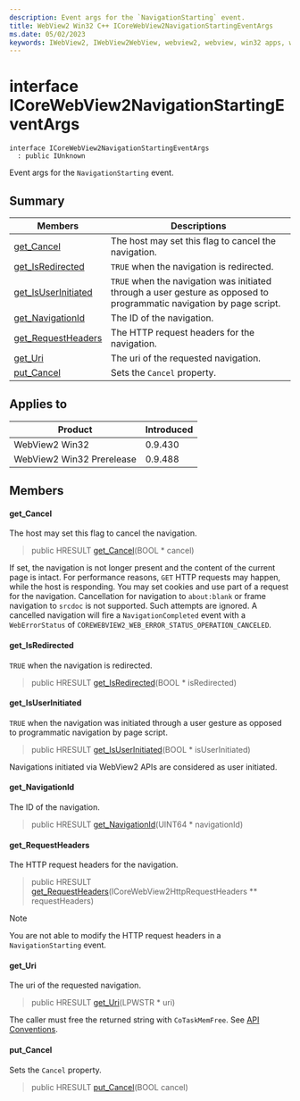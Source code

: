 ```yaml
---
description: Event args for the `NavigationStarting` event.
title: WebView2 Win32 C++ ICoreWebView2NavigationStartingEventArgs
ms.date: 05/02/2023
keywords: IWebView2, IWebView2WebView, webview2, webview, win32 apps, win32, edge, ICoreWebView2, ICoreWebView2Controller, browser control, edge html, ICoreWebView2NavigationStartingEventArgs
---
```


# interface ICoreWebView2NavigationStartingEventArgs

```
interface ICoreWebView2NavigationStartingEventArgs
  : public IUnknown
```

Event args for the `NavigationStarting` event.

## Summary

 Members                        | Descriptions
--------------------------------|---------------------------------------------
[get_Cancel](#get_cancel) | The host may set this flag to cancel the navigation.
[get_IsRedirected](#get_isredirected) | `TRUE` when the navigation is redirected.
[get_IsUserInitiated](#get_isuserinitiated) | `TRUE` when the navigation was initiated through a user gesture as opposed to programmatic navigation by page script.
[get_NavigationId](#get_navigationid) | The ID of the navigation.
[get_RequestHeaders](#get_requestheaders) | The HTTP request headers for the navigation.
[get_Uri](#get_uri) | The uri of the requested navigation.
[put_Cancel](#put_cancel) | Sets the `Cancel` property.

## Applies to

Product                         | Introduced
--------------------------------|---------------------------------------------
WebView2 Win32            |    0.9.430
WebView2 Win32 Prerelease |    0.9.488

## Members

#### get_Cancel

The host may set this flag to cancel the navigation.

> public HRESULT [get_Cancel](#get_cancel)(BOOL * cancel)

If set, the navigation is not longer present and the content of the current page is intact. For performance reasons, `GET` HTTP requests may happen, while the host is responding. You may set cookies and use part of a request for the navigation. Cancellation for navigation to `about:blank` or frame navigation to `srcdoc` is not supported. Such attempts are ignored. A cancelled navigation will fire a `NavigationCompleted` event with a `WebErrorStatus` of `COREWEBVIEW2_WEB_ERROR_STATUS_OPERATION_CANCELED`.

#### get_IsRedirected

`TRUE` when the navigation is redirected.

> public HRESULT [get_IsRedirected](#get_isredirected)(BOOL * isRedirected)

#### get_IsUserInitiated

`TRUE` when the navigation was initiated through a user gesture as opposed to programmatic navigation by page script.

> public HRESULT [get_IsUserInitiated](#get_isuserinitiated)(BOOL * isUserInitiated)

Navigations initiated via WebView2 APIs are considered as user initiated.

#### get_NavigationId

The ID of the navigation.

> public HRESULT [get_NavigationId](#get_navigationid)(UINT64 * navigationId)

#### get_RequestHeaders

The HTTP request headers for the navigation.

> public HRESULT [get_RequestHeaders](#get_requestheaders)(ICoreWebView2HttpRequestHeaders ** requestHeaders)

> [!NOTE]
> You are not able to modify the HTTP request headers in a `NavigationStarting` event.

#### get_Uri

The uri of the requested navigation.

> public HRESULT [get_Uri](#get_uri)(LPWSTR * uri)

The caller must free the returned string with `CoTaskMemFree`. See [API Conventions](/microsoft-edge/webview2/concepts/win32-api-conventions#strings).

#### put_Cancel

Sets the `Cancel` property.

> public HRESULT [put_Cancel](#put_cancel)(BOOL cancel)

